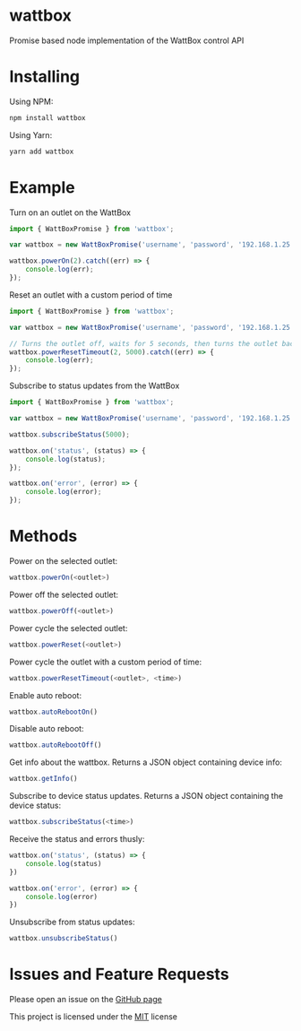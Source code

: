 # wattbox

Promise based node implementation of the WattBox control API

# Installing

Using NPM:
```bash
npm install wattbox
```

Using Yarn:
```bash
yarn add wattbox
```

# Example

Turn on an outlet on the WattBox
```js
import { WattBoxPromise } from 'wattbox';

var wattbox = new WattBoxPromise('username', 'password', '192.168.1.25');

wattbox.powerOn(2).catch((err) => {
    console.log(err);
});
```

Reset an outlet with a custom period of time
```js
import { WattBoxPromise } from 'wattbox';

var wattbox = new WattBoxPromise('username', 'password', '192.168.1.25');

// Turns the outlet off, waits for 5 seconds, then turns the outlet back on
wattbox.powerResetTimeout(2, 5000).catch((err) => {
    console.log(err);
});
```

Subscribe to status updates from the WattBox
```js
import { WattBoxPromise } from 'wattbox';

var wattbox = new WattBoxPromise('username', 'password', '192.168.1.25');

wattbox.subscribeStatus(5000);

wattbox.on('status', (status) => {
    console.log(status);
});

wattbox.on('error', (error) => {
    console.log(error);
});
```

# Methods

Power on the selected outlet:
```js
wattbox.powerOn(<outlet>)
```

Power off the selected outlet:
```js
wattbox.powerOff(<outlet>)
```

Power cycle the selected outlet:
```js
wattbox.powerReset(<outlet>)
```

Power cycle the outlet with a custom period of time:
```js
wattbox.powerResetTimeout(<outlet>, <time>)
```

Enable auto reboot:
```js
wattbox.autoRebootOn()
```

Disable auto reboot:
```js
wattbox.autoRebootOff()
```

Get info about the wattbox. Returns a JSON object containing device info:
```js
wattbox.getInfo()
``` 

Subscribe to device status updates. Returns a JSON object containing the device status:
```js
wattbox.subscribeStatus(<time>)
```

Receive the status and errors thusly:
```js
wattbox.on('status', (status) => {
    console.log(status)
})

wattbox.on('error', (error) => {
    console.log(error)
})
```

Unsubscribe from status updates:
```js
wattbox.unsubscribeStatus()
```

# Issues and Feature Requests
Please open an issue on the [GitHub page](https://github.com/jtf4/wattbox)

This project is licensed under the [MIT](https://github.com/JTF4/wattbox/blob/master/LICENSE.md) license